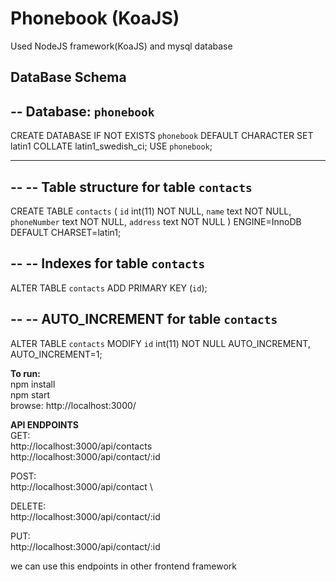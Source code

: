 # Phonebook (KoaJS)

Used NodeJS framework(KoaJS) and mysql database

**DataBase Schema**
--
-- Database: `phonebook`
--
CREATE DATABASE IF NOT EXISTS `phonebook` DEFAULT CHARACTER SET latin1 COLLATE latin1_swedish_ci;
USE `phonebook`;

-- --------------------------------------------------------

--
-- Table structure for table `contacts`
--

CREATE TABLE `contacts` (
  `id` int(11) NOT NULL,
  `name` text NOT NULL,
  `phoneNumber` text NOT NULL,
  `address` text NOT NULL
) ENGINE=InnoDB DEFAULT CHARSET=latin1;

--
-- Indexes for table `contacts`
--
ALTER TABLE `contacts`
  ADD PRIMARY KEY (`id`);

--
-- AUTO_INCREMENT for table `contacts`
--
ALTER TABLE `contacts`
  MODIFY `id` int(11) NOT NULL AUTO_INCREMENT, AUTO_INCREMENT=1;

**To run:**  \
npm install  \
npm start   \
browse: http://localhost:3000/

**API ENDPOINTS** \
GET: \
http://localhost:3000/api/contacts \
http://localhost:3000/api/contact/:id

POST: \
http://localhost:3000/api/contact \

DELETE: \
http://localhost:3000/api/contact/:id

PUT: \
http://localhost:3000/api/contact/:id

we can use this endpoints in other frontend framework
<!--
**Commands**

npm init -y \
npm i koa  \
npm i koa-json  \
npm i koa-router  \
npm i koa-ejs  \
npm i koa-bodyparser  

npm i -D nodemon  \ 

to run: \
npm start  \

-->
